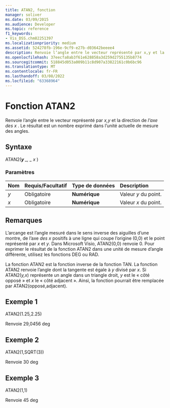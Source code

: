 ```yaml
---
title: ATAN2, fonction
manager: soliver
ms.date: 03/09/2015
ms.audience: Developer
ms.topic: reference
f1_keywords:
- Vis_DSS.chm82251397
ms.localizationpriority: medium
ms.assetid: 524278fb-196e-9cf9-e27b-d03642beeee4
description: Renvoie l’angle entre le vecteur représenté par x,y et la direction de l’axe des x. Le résultat est un nombre exprimé dans l’unité actuelle de mesure des angles.
ms.openlocfilehash: 37eecfa8ab3f61e628858a3d259d2755135b8774
ms.sourcegitcommit: 518845d053a009b11c8d907a33822161c0b6bc96
ms.translationtype: MT
ms.contentlocale: fr-FR
ms.lasthandoff: 03/08/2022
ms.locfileid: "63368964"
---
```

# <a name="atan2-function"></a>Fonction ATAN2

Renvoie l’angle entre le vecteur représenté par  *x,y*  et la direction de  *l’axe des x*  . Le résultat est un nombre exprimé dans l’unité actuelle de mesure des angles.
  
## <a name="syntax"></a>Syntaxe

ATAN2(***y** _, _ *_x_** )
  
### <a name="parameters"></a>Paramètres

|**Nom**|**Requis/Facultatif**|**Type de données**|**Description**|
|:-----|:-----|:-----|:-----|
| _y_ <br/> |Obligatoire  <br/> |**Numérique** <br/> |Valeur  _y_ du point. |
| _x_ <br/> |Obligatoire  <br/> |**Numérique** <br/> |Valeur  _x_ du point. |

## <a name="remarks"></a>Remarques

L’arcange est l’angle mesuré dans le sens inverse des aiguilles d’une montre, de l’axe  *des x*  positifs à une ligne qui coupe l’origine (0,0) et le point représenté par *x* et *y*. Dans Microsoft Visio, ATAN2(0,0) renvoie 0. Pour exprimer le résultat de la fonction ATAN2 dans une unité de mesure d’angle différente, utilisez les fonctions DEG ou RAD.
  
La fonction ATAN2 est la fonction inverse de la fonction TAN. La fonction ATAN2 renvoie l’angle dont la tangente est égale à *y* divisé par *x*. Si ATAN2(*y,x*) représente un angle dans un triangle droit, *y* est le « côté opposé » et *x* le « côté adjacent ». Ainsi, la fonction pourrait être remplacée par ATAN2(opposé,adjacent).
  
## <a name="example-1"></a>Exemple 1

ATAN2(1.25,2.25)
  
Renvoie 29,0456 deg
  
## <a name="example-2"></a>Exemple 2

ATAN2(1,SQRT(3))
  
Renvoie 30 deg
  
## <a name="example-3"></a>Exemple 3

ATAN2(1,1)
  
Renvoie 45 deg
  